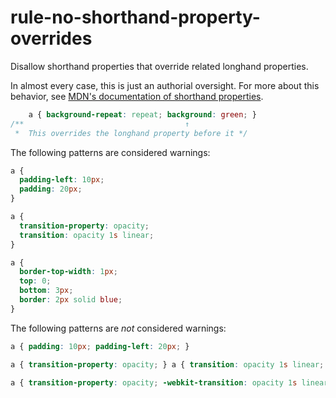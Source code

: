 # rule-no-shorthand-property-overrides

Disallow shorthand properties that override related longhand properties.

In almost every case, this is just an authorial oversight.
For more about this behavior, see [MDN's documentation of shorthand properties](https://developer.mozilla.org/en-US/docs/Web/CSS/Shorthand_properties).

```css
    a { background-repeat: repeat; background: green; }
/**                                    ↑
 *  This overrides the longhand property before it */
```

The following patterns are considered warnings:

```css
a {
  padding-left: 10px;
  padding: 20px;
}
```

```css
a {
  transition-property: opacity;
  transition: opacity 1s linear;
}
```

```css
a {
  border-top-width: 1px;
  top: 0;
  bottom: 3px;
  border: 2px solid blue;
}
```

The following patterns are *not* considered warnings:

```css
a { padding: 10px; padding-left: 20px; }
```

```css
a { transition-property: opacity; } a { transition: opacity 1s linear; }
```

```css
a { transition-property: opacity; -webkit-transition: opacity 1s linear; }
```
